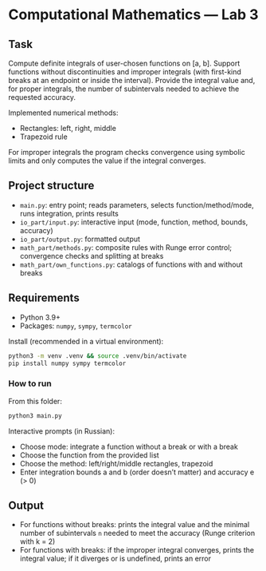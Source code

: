# Computational Mathematics — Lab 3

## Task
Compute definite integrals of user-chosen functions on [a, b]. Support functions without discontinuities and improper integrals (with first-kind breaks at an endpoint or inside the interval). Provide the integral value and, for proper integrals, the number of subintervals needed to achieve the requested accuracy.

Implemented numerical methods:
- Rectangles: left, right, middle
- Trapezoid rule

For improper integrals the program checks convergence using symbolic limits and only computes the value if the integral converges.

## Project structure
- `main.py`: entry point; reads parameters, selects function/method/mode, runs integration, prints results
- `io_part/input.py`: interactive input (mode, function, method, bounds, accuracy)
- `io_part/output.py`: formatted output
- `math_part/methods.py`: composite rules with Runge error control; convergence checks and splitting at breaks
- `math_part/own_functions.py`: catalogs of functions with and without breaks

## Requirements
- Python 3.9+
- Packages: `numpy`, `sympy`, `termcolor`

Install (recommended in a virtual environment):
```bash
python3 -m venv .venv && source .venv/bin/activate
pip install numpy sympy termcolor
```

### How to run
From this folder:
```bash
python3 main.py
```

Interactive prompts (in Russian):
- Choose mode: integrate a function without a break or with a break
- Choose the function from the provided list
- Choose the method: left/right/middle rectangles, trapezoid
- Enter integration bounds a and b (order doesn’t matter) and accuracy e (> 0)

## Output
- For functions without breaks: prints the integral value and the minimal number of subintervals `n` needed to meet the accuracy (Runge criterion with k = 2)
- For functions with breaks: if the improper integral converges, prints the integral value; if it diverges or is undefined, prints an error